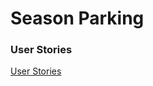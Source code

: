 # Season Parking

### User Stories

[User Stories](https://github.com/qundax/sei-22-project3/blob/master/preproject/user-stories.md#user-stories)
